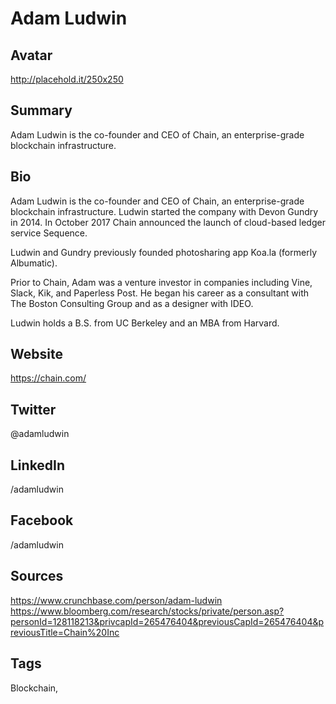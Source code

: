 # Adam Ludwin

## Avatar
http://placehold.it/250x250

## Summary
Adam Ludwin is the co-founder and CEO of Chain, an enterprise-grade blockchain infrastructure.

## Bio
Adam Ludwin is the co-founder and CEO of Chain, an enterprise-grade blockchain infrastructure. Ludwin started the company with Devon Gundry in 2014. In October 2017 Chain announced the launch of cloud-based ledger service Sequence.

Ludwin and Gundry previously founded photosharing app Koa.la (formerly Albumatic).

Prior to Chain, Adam was a venture investor in companies including Vine, Slack, Kik, and Paperless Post. He began his career as a consultant with The Boston Consulting Group and as a designer with IDEO. 

Ludwin holds a B.S. from UC Berkeley and an MBA from Harvard.

## Website
https://chain.com/

## Twitter
@adamludwin

## LinkedIn
/adamludwin

## Facebook
/adamludwin

## Sources
https://www.crunchbase.com/person/adam-ludwin
https://www.bloomberg.com/research/stocks/private/person.asp?personId=128118213&privcapId=265476404&previousCapId=265476404&previousTitle=Chain%20Inc

## Tags
Blockchain, 
